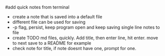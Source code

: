 #add quick notes from terminal
-   create a note that is saved into a default file
-	different file can be used for saving
-	-p flag, persist, keep program open and keep saving single line notes to file
-	create TODO md files, quickly. Add title, then enter line, hit enter. move to next save to a README for example
-	check note for title, if note doesnt have one, prompt for one.

